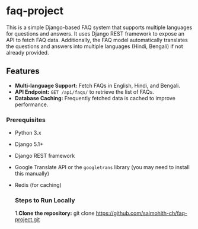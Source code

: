 # faq-project
This is a simple Django-based FAQ system that supports multiple languages for questions and answers. It uses Django REST framework to expose an API to fetch FAQ data. Additionally, the FAQ model automatically translates the questions and answers into multiple languages (Hindi, Bengali) if not already provided.

## Features
- **Multi-language Support:** Fetch FAQs in English, Hindi, and Bengali.
- **API Endpoint:** `GET /api/faqs/` to retrieve the list of FAQs.
- **Database Caching:** Frequently fetched data is cached to improve performance.

### Prerequisites
- Python 3.x
- Django 5.1+
- Django REST framework
- Google Translate API or the `googletrans` library (you may need to install this manually)
- Redis (for caching)

  ### Steps to Run Locally
  
  1.**Clone the repository:**
     git clone https://github.com/saimohith-ch/faq-project.git
      
